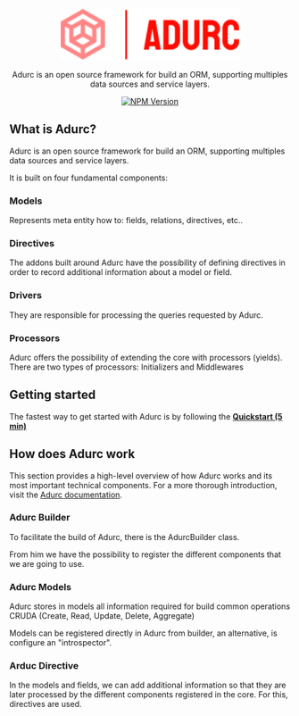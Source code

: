 <p align="center">
  <a href="http://adurc.io"><img src="https://raw.githubusercontent.com/adurc/resources/main/logo/logo.svg" alt="Adurc Logo" width="320" /></a>
</p>

<p align="center">Adurc is an open source framework for build an ORM, supporting multiples data sources and service layers.</p>
<p align="center">
  <a href="https://www.npmjs.com/~nestjscore" target="_blank"><img src="https://img.shields.io/npm/v/@adurc/core.svg" alt="NPM Version" /></a>
</p>

## What is Adurc?

Adurc is an open source framework for build an ORM, supporting multiples data sources and service layers.

It is built on four fundamental components:

### Models

Represents meta entity how to: fields, relations, directives, etc..

### Directives

The addons built around Adurc have the possibility of defining directives in order to record additional information about a model or field.

### Drivers

They are responsible for processing the queries requested by Adurc.

### Processors

Adurc offers the possibility of extending the core with processors (yields). There are two types of processors: Initializers and Middlewares

## Getting started

The fastest way to get started with Adurc is by following the [**Quickstart (5 min)**](https://www.adurc.io/docs/getting-started/quickstart)

## How does Adurc work

This section provides a high-level overview of how Adurc works and its most important technical components. For a more thorough introduction, visit the [Adurc documentation](https://www.adurc.io/docs/).

### Adurc Builder

To facilitate the build of Adurc, there is the AdurcBuilder class.

From him we have the possibility to register the different components that we are going to use.

### Adurc Models

Adurc stores in models all information required for build common operations CRUDA (Create, Read, Update, Delete, Aggregate)

Models can be registered directly in Adurc from builder, an alternative, is configure an "introspector".

### Arduc Directive

In the models and fields, we can add additional information so that they are later processed by the different components registered in the core. For this, directives are used.
